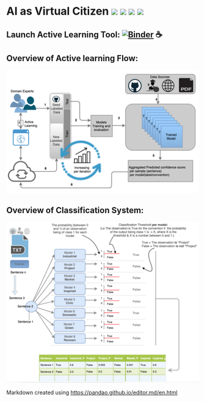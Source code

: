 # AI as Virtual Citizen ![](https://img.shields.io/github/last-commit/aideenf/AIVC) ![](https://img.shields.io/github/languages/code-size/aideenf/AIVC) ![](https://img.shields.io/github/languages/top/aideenf/AIVC) ![](https://img.shields.io/github/contributors/aideenf/aivc)

## Launch Active Learning Tool: [![Binder](https://mybinder.org/badge_logo.svg)](https://mybinder.org/v2/gh/aideenf/AIVC/master?filepath=%2Fcp_wssc%2FRun_Audit_Tool.ipynb) :coffee:

## Overview of Active learning Flow:
![Image description](https://github.com/aideenf/AIVC/blob/master/cp_wssc/Drawings/Active_learning.png)


## Overview of Classification System:
![Image description](https://github.com/aideenf/AIVC/blob/master/cp_wssc/Drawings/models.png)




Markdown created using https://pandao.github.io/editor.md/en.html
